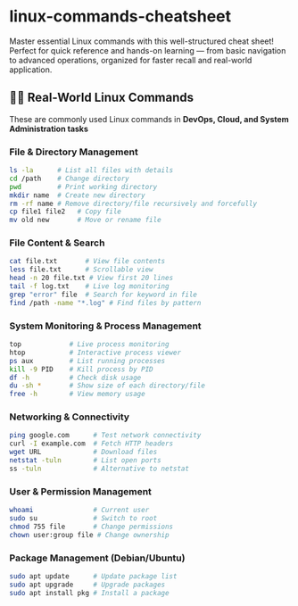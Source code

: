 # linux-commands-cheatsheet
Master essential Linux commands with this well-structured cheat sheet! Perfect for quick reference and hands-on learning — from basic navigation to advanced operations, organized for faster recall and real-world application.

## 🧑‍💻 Real-World Linux Commands 

These are commonly used Linux commands in **DevOps, Cloud, and System
Administration tasks** 

### File & Directory Management

``` bash
ls -la      # List all files with details
cd /path    # Change directory
pwd         # Print working directory
mkdir name  # Create new directory
rm -rf name # Remove directory/file recursively and forcefully
cp file1 file2   # Copy file
mv old new       # Move or rename file
```

### File Content & Search

``` bash
cat file.txt       # View file contents
less file.txt      # Scrollable view
head -n 20 file.txt # View first 20 lines
tail -f log.txt    # Live log monitoring
grep "error" file  # Search for keyword in file
find /path -name "*.log" # Find files by pattern
```

### System Monitoring & Process Management

``` bash
top            # Live process monitoring
htop           # Interactive process viewer
ps aux         # List running processes
kill -9 PID    # Kill process by PID
df -h          # Check disk usage
du -sh *       # Show size of each directory/file
free -h        # View memory usage
```

### Networking & Connectivity

``` bash
ping google.com      # Test network connectivity
curl -I example.com  # Fetch HTTP headers
wget URL             # Download files
netstat -tuln        # List open ports
ss -tuln             # Alternative to netstat
```

### User & Permission Management

``` bash
whoami               # Current user
sudo su              # Switch to root
chmod 755 file       # Change permissions
chown user:group file # Change ownership
```

### Package Management (Debian/Ubuntu)

``` bash
sudo apt update      # Update package list
sudo apt upgrade     # Upgrade packages
sudo apt install pkg # Install a package
```

